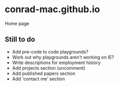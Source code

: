 # conrad-mac.github.io
Home page

## Still to do

- Add pre-code to code playgrounds?
- Work out why playgrounds aren't working on IE?
- Write descriptions for employment history
- Add projects section (uncomment)
- Add published papers section
- Add 'contact me' section
